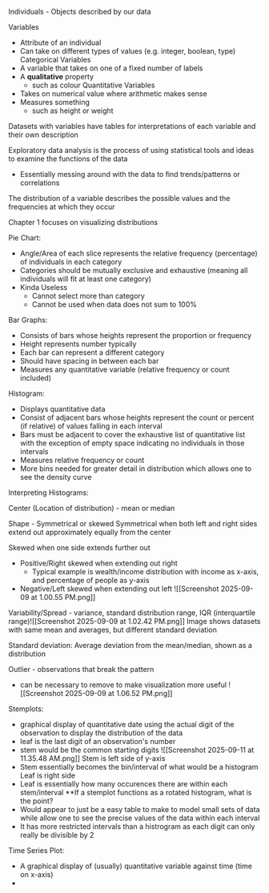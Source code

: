 Individuals - Objects described by our data

Variables 
- Attribute of an individual
- Can take on different types of values (e.g. integer, boolean, type)
Categorical Variables
- A variable that takes on one of a fixed number of labels
- A **qualitative** property
	- such as colour
Quantitative Variables
- Takes on numerical value where arithmetic makes sense
- Measures something
	- such as height or weight


Datasets with variables have tables for interpretations of each variable and their own description

Exploratory data analysis is the process of using statistical tools and ideas to examine the functions of the data
- Essentially messing around with the data to find trends/patterns or correlations

The distribution of a variable describes the possible values and the frequencies at which they occur

Chapter 1 focuses on visualizing distributions

Pie Chart:
- Angle/Area of each slice represents the relative frequency (percentage) of individuals in each category
- Categories should be mutually exclusive and exhaustive (meaning all individuals will fit at least one category)
- Kinda Useless
	- Cannot select more than category
	- Cannot be used when data does not sum to 100%

Bar Graphs: 
- Consists of bars whose heights represent the proportion or frequency
- Height represents number typically
- Each bar can represent a different category
- Should have spacing in between each bar
- Measures any quantitative variable (relative frequency or count included)

Histogram:
- Displays quantitative data
- Consist of adjacent bars whose heights represent the count or percent (if relative) of values falling in each interval
- Bars must be adjacent to cover the exhaustive list of quantitative list with the exception of empty space indicating no individuals in those intervals
- Measures relative frequency or count
- More bins needed for greater detail in distribution which allows one to see the density curve

Interpreting Histograms:

Center (Location of distribution) - mean or median

Shape - Symmetrical or skewed
Symmetrical when both left and right sides extend out approximately equally from the center

Skewed when one side extends further out
- Positive/Right skewed when extending out right
	- Typical example is wealth/income distribution with income as x-axis, and percentage of people as y-axis
- Negative/Left skewed when extending out left
![[Screenshot 2025-09-09 at 1.00.55 PM.png]]

Variability/Spread - variance, standard distribution 
range, IQR (interquartile range)![[Screenshot 2025-09-09 at 1.02.42 PM.png]]
Image shows datasets with same mean and averages, but different standard deviation

Standard deviation: Average deviation from the mean/median, shown as a distribution


Outlier - observations that break the pattern
- can be necessary to remove to make visualization more useful
![[Screenshot 2025-09-09 at 1.06.52 PM.png]]

Stemplots:
- graphical display of quantitative date using the actual digit of the observation to display the distribution of the data
- leaf is the last digit of an observation's number
- stem would be the common starting digits
![[Screenshot 2025-09-11 at 11.35.48 AM.png]]
Stem is left side of y-axis
- Stem essentially becomes the bin/interval of what would be a histogram
Leaf is right side
- Leaf is essentially how many occurences there are within each stem/interval
**If a stemplot functions as a rotated histogram, what is the point?
- Would appear to just be a easy table to make to model small sets of data while allow one to see the precise values of the data within each interval
- It has more restricted intervals than a histrogram as each digit can only really be divisible by 2

Time Series Plot:
- A graphical display of (usually) quantitative variable against time (time on x-axis)
- 

